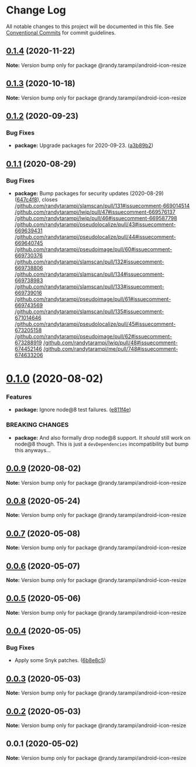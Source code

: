 # Change Log

All notable changes to this project will be documented in this file.
See [Conventional Commits](https://conventionalcommits.org) for commit guidelines.

## [0.1.4](https://github.com/randytarampi/android-icon-resize/compare/@randy.tarampi/android-icon-resize@0.1.3...@randy.tarampi/android-icon-resize@0.1.4) (2020-11-22)

**Note:** Version bump only for package @randy.tarampi/android-icon-resize





## [0.1.3](https://github.com/randytarampi/android-icon-resize/compare/@randy.tarampi/android-icon-resize@0.1.2...@randy.tarampi/android-icon-resize@0.1.3) (2020-10-18)

**Note:** Version bump only for package @randy.tarampi/android-icon-resize





## [0.1.2](https://github.com/randytarampi/android-icon-resize/compare/@randy.tarampi/android-icon-resize@0.1.1...@randy.tarampi/android-icon-resize@0.1.2) (2020-09-23)


### Bug Fixes

* **package:** Upgrade packages for 2020-09-23. ([a3b89b2](https://github.com/randytarampi/android-icon-resize/commit/a3b89b29de919f5cdeed36feca9f296e71742ec8))





## [0.1.1](https://github.com/randytarampi/android-icon-resize/compare/@randy.tarampi/android-icon-resize@0.1.0...@randy.tarampi/android-icon-resize@0.1.1) (2020-08-29)


### Bug Fixes

* **package:** Bump packages for security updates (2020-08-29) ([647c4f8](https://github.com/randytarampi/android-icon-resize/commit/647c4f8cda94ffcb507b6433ca5c35466177cc80)), closes [/github.com/randytarampi/slamscan/pull/131#issuecomment-669014514](https://github.com//github.com/randytarampi/slamscan/pull/131/issues/issuecomment-669014514) [/github.com/randytarampi/lwip/pull/47#issuecomment-669576137](https://github.com//github.com/randytarampi/lwip/pull/47/issues/issuecomment-669576137) [/github.com/randytarampi/lwip/pull/46#issuecomment-669587798](https://github.com//github.com/randytarampi/lwip/pull/46/issues/issuecomment-669587798) [/github.com/randytarampi/pseudolocalize/pull/43#issuecomment-669639431](https://github.com//github.com/randytarampi/pseudolocalize/pull/43/issues/issuecomment-669639431) [/github.com/randytarampi/pseudolocalize/pull/44#issuecomment-669640745](https://github.com//github.com/randytarampi/pseudolocalize/pull/44/issues/issuecomment-669640745) [/github.com/randytarampi/pseudoimage/pull/60#issuecomment-669730376](https://github.com//github.com/randytarampi/pseudoimage/pull/60/issues/issuecomment-669730376) [/github.com/randytarampi/slamscan/pull/132#issuecomment-669738806](https://github.com//github.com/randytarampi/slamscan/pull/132/issues/issuecomment-669738806) [/github.com/randytarampi/slamscan/pull/134#issuecomment-669738983](https://github.com//github.com/randytarampi/slamscan/pull/134/issues/issuecomment-669738983) [/github.com/randytarampi/slamscan/pull/133#issuecomment-669739016](https://github.com//github.com/randytarampi/slamscan/pull/133/issues/issuecomment-669739016) [/github.com/randytarampi/pseudoimage/pull/61#issuecomment-669743569](https://github.com//github.com/randytarampi/pseudoimage/pull/61/issues/issuecomment-669743569) [/github.com/randytarampi/slamscan/pull/135#issuecomment-671014646](https://github.com//github.com/randytarampi/slamscan/pull/135/issues/issuecomment-671014646) [/github.com/randytarampi/pseudolocalize/pull/45#issuecomment-673205158](https://github.com//github.com/randytarampi/pseudolocalize/pull/45/issues/issuecomment-673205158) [/github.com/randytarampi/pseudoimage/pull/62#issuecomment-673288919](https://github.com//github.com/randytarampi/pseudoimage/pull/62/issues/issuecomment-673288919) [/github.com/randytarampi/lwip/pull/48#issuecomment-674452146](https://github.com//github.com/randytarampi/lwip/pull/48/issues/issuecomment-674452146) [/github.com/randytarampi/me/pull/748#issuecomment-674633206](https://github.com//github.com/randytarampi/me/pull/748/issues/issuecomment-674633206)





# [0.1.0](https://github.com/randytarampi/android-icon-resize/compare/@randy.tarampi/android-icon-resize@0.0.9...@randy.tarampi/android-icon-resize@0.1.0) (2020-08-02)


### Features

* **package:** Ignore node@8 test failures. ([e811f4e](https://github.com/randytarampi/android-icon-resize/commit/e811f4e0734170f86df01d83417377c7aefbe7dc))


### BREAKING CHANGES

* **package:** And also formally drop node@8 support. It *should* still work on node@8 though. This is just a `devDependencies` incompatibility but bump this anyways...





## [0.0.9](https://github.com/randytarampi/android-icon-resize/compare/@randy.tarampi/android-icon-resize@0.0.8...@randy.tarampi/android-icon-resize@0.0.9) (2020-08-02)

**Note:** Version bump only for package @randy.tarampi/android-icon-resize





## [0.0.8](https://github.com/randytarampi/android-icon-resize/compare/@randy.tarampi/android-icon-resize@0.0.7...@randy.tarampi/android-icon-resize@0.0.8) (2020-05-24)

**Note:** Version bump only for package @randy.tarampi/android-icon-resize





## [0.0.7](https://github.com/randytarampi/android-icon-resize/compare/@randy.tarampi/android-icon-resize@0.0.6...@randy.tarampi/android-icon-resize@0.0.7) (2020-05-08)

**Note:** Version bump only for package @randy.tarampi/android-icon-resize





## [0.0.6](https://github.com/randytarampi/android-icon-resize/compare/@randy.tarampi/android-icon-resize@0.0.5...@randy.tarampi/android-icon-resize@0.0.6) (2020-05-07)

**Note:** Version bump only for package @randy.tarampi/android-icon-resize





## [0.0.5](https://github.com/randytarampi/android-icon-resize/compare/@randy.tarampi/android-icon-resize@0.0.4...@randy.tarampi/android-icon-resize@0.0.5) (2020-05-06)

**Note:** Version bump only for package @randy.tarampi/android-icon-resize





## [0.0.4](https://github.com/randytarampi/android-icon-resize/compare/@randy.tarampi/android-icon-resize@0.0.3...@randy.tarampi/android-icon-resize@0.0.4) (2020-05-05)


### Bug Fixes

* Apply some Snyk patches. ([6b8e8c5](https://github.com/randytarampi/android-icon-resize/commit/6b8e8c5e3e08ffacfaacc92ea3d8de16da186fc4))





## [0.0.3](https://github.com/randytarampi/android-icon-resize/compare/@randy.tarampi/android-icon-resize@0.0.2...@randy.tarampi/android-icon-resize@0.0.3) (2020-05-03)

**Note:** Version bump only for package @randy.tarampi/android-icon-resize





## [0.0.2](https://github.com/randytarampi/android-icon-resize/compare/@randy.tarampi/android-icon-resize@0.0.1...@randy.tarampi/android-icon-resize@0.0.2) (2020-05-03)

**Note:** Version bump only for package @randy.tarampi/android-icon-resize





## 0.0.1 (2020-05-02)

**Note:** Version bump only for package @randy.tarampi/android-icon-resize

